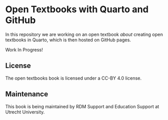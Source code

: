 # Open Textbooks with Quarto and GitHub



In this repository we are working on an open textbook *about* creating open textbooks in Quarto, which is then hosted on GitHub pages.

Work In Progress!

## License

The open textbooks book is licensed under a CC-BY 4.0 license.

## Maintenance

This book is being maintained by RDM Support and Education Support at Utrecht University.
